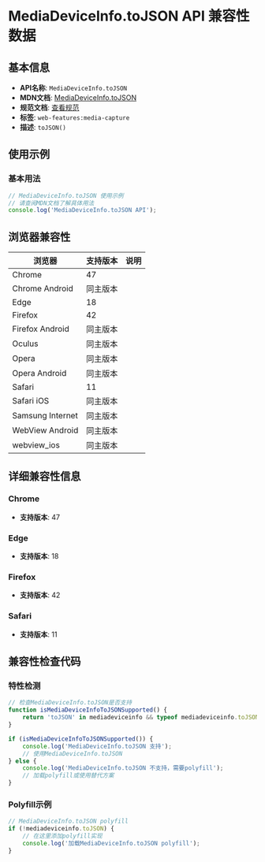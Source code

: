 # MediaDeviceInfo.toJSON API 兼容性数据

## 基本信息

- **API名称**: `MediaDeviceInfo.toJSON`
- **MDN文档**: [MediaDeviceInfo.toJSON](https://developer.mozilla.org/docs/Web/API/MediaDeviceInfo/toJSON)
- **规范文档**: [查看规范](https://w3c.github.io/mediacapture-main/#dom-mediadeviceinfo-tojson)
- **标签**: `web-features:media-capture`
- **描述**: `toJSON()`

## 使用示例

### 基本用法

```javascript
// MediaDeviceInfo.toJSON 使用示例
// 请查阅MDN文档了解具体用法
console.log('MediaDeviceInfo.toJSON API');
```

## 浏览器兼容性

| 浏览器 | 支持版本 | 说明 |
|--------|----------|------|
| Chrome | 47 |  |
| Chrome Android | 同主版本 |  |
| Edge | 18 |  |
| Firefox | 42 |  |
| Firefox Android | 同主版本 |  |
| Oculus | 同主版本 |  |
| Opera | 同主版本 |  |
| Opera Android | 同主版本 |  |
| Safari | 11 |  |
| Safari iOS | 同主版本 |  |
| Samsung Internet | 同主版本 |  |
| WebView Android | 同主版本 |  |
| webview_ios | 同主版本 |  |

## 详细兼容性信息

### Chrome

- **支持版本**: 47

### Edge

- **支持版本**: 18

### Firefox

- **支持版本**: 42

### Safari

- **支持版本**: 11

## 兼容性检查代码

### 特性检测

```javascript
// 检查MediaDeviceInfo.toJSON是否支持
function isMediaDeviceInfoToJSONSupported() {
    return 'toJSON' in mediadeviceinfo && typeof mediadeviceinfo.toJSON === 'function';
}

if (isMediaDeviceInfoToJSONSupported()) {
    console.log('MediaDeviceInfo.toJSON 支持');
    // 使用MediaDeviceInfo.toJSON
} else {
    console.log('MediaDeviceInfo.toJSON 不支持，需要polyfill');
    // 加载polyfill或使用替代方案
}
```

### Polyfill示例

```javascript
// MediaDeviceInfo.toJSON polyfill
if (!mediadeviceinfo.toJSON) {
    // 在这里添加polyfill实现
    console.log('加载MediaDeviceInfo.toJSON polyfill');
}
```

